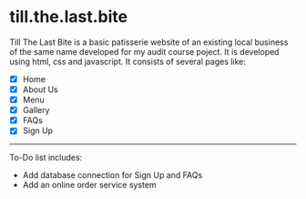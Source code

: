 # till.the.last.bite
Till The Last Bite is a basic patisserie website of an existing local business of the same name developed for my audit course poject. It is developed using html, css and javascript. 
It consists of several pages like:
- [x] Home
- [x] About Us
- [x] Menu
- [x] Gallery
- [x] FAQs
- [x] Sign Up
--------
To-Do list includes:
- Add database connection for Sign Up and FAQs
- Add an online order service system
